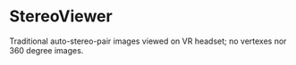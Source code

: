 # StereoViewer
Traditional auto-stereo-pair images viewed on VR headset; no vertexes nor 360 degree images.
